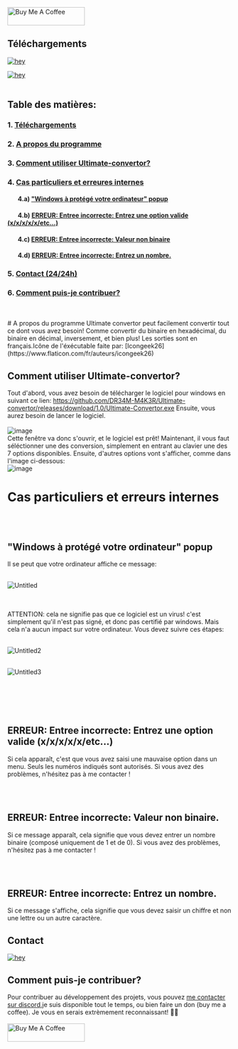 <a href="https://www.buymeacoffee.com/DR34MM4K3R" target="_blank"><img src="https://cdn.buymeacoffee.com/buttons/default-green.png" alt="Buy Me A Coffee" height="41" width="174"></a>

## Téléchargements

[![hey](https://img.shields.io/badge/Download%20.exe-181717?style=for-the-badge&color=blue&logo=windows)](https://github.com/DR34M-M4K3R/Ultimate-convertor/releases/download/1.0/Ultimate-Convertor.exe)

[![hey](https://img.shields.io/badge/Download%20.jar-181717?style=for-the-badge&color=red&logo=java)](https://github.com/DR34M-M4K3R/Ultimate-convertor/raw/main/ultimateConvertor.jar)
<br/>
<br/>
## Table des matières:<br/>
### 1. [Téléchargements](https://github.com/DR34M-M4K3R/Ultimate-convertor/blob/main/README.md#t%C3%A9l%C3%A9chargements)
### 2. [A propos du programme](https://github.com/DR34M-M4K3R/Ultimate-convertor/blob/main/README.md#a-propos-du-programme)
### 3. [Comment utiliser Ultimate-convertor?](https://github.com/DR34M-M4K3R/Ultimate-convertor#comment-utiliser-ultimate-convertor)
### 4. [Cas particuliers et erreures internes](https://github.com/DR34M-M4K3R/Ultimate-convertor#cas-particuliers-et-erreurs-internes)
#### &nbsp;&nbsp;&nbsp;&nbsp;&nbsp;&nbsp;&nbsp;4.a) ["Windows à protégé votre ordinateur" popup](https://github.com/DR34M-M4K3R/Ultimate-convertor/blob/main/README.md#windows-%C3%A0-prot%C3%A9g%C3%A9-votre-ordinateur-popup)
#### &nbsp;&nbsp;&nbsp;&nbsp;&nbsp;&nbsp;&nbsp;4.b) [ERREUR: Entree incorrecte: Entrez une option valide (x/x/x/x/x/etc...)](https://github.com/DR34M-M4K3R/Ultimate-convertor/blob/main/README.md#erreur-entree-incorrecte-entrez-une-option-valide-xxxxxetc)
#### &nbsp;&nbsp;&nbsp;&nbsp;&nbsp;&nbsp;&nbsp;4.c) [ERREUR: Entree incorrecte: Valeur non binaire](https://github.com/DR34M-M4K3R/Ultimate-convertor/blob/main/README.md#erreur-entree-incorrecte-valeur-non-binaire)
#### &nbsp;&nbsp;&nbsp;&nbsp;&nbsp;&nbsp;&nbsp;4.d) [ERREUR: Entree incorrecte: Entrez un nombre.](https://github.com/DR34M-M4K3R/Ultimate-convertor/blob/main/README.md#erreur-entree-incorrecte-entrez-un-nombre)

### 5. [Contact (24/24h)](https://github.com/DR34M-M4K3R/Ultimate-convertor/blob/main/README.md#contact)
### 6. [Comment puis-je contribuer?]()


<br/>
<br/>
# A propos du programme
Ultimate convertor peut facilement convertir tout ce dont vous avez besoin! Comme convertir du binaire en hexadécimal, du binaire en décimal, inversement, et bien plus! Les sorties sont en français.Icône de l'éxécutable faite par: [Icongeek26](https://www.flaticon.com/fr/auteurs/icongeek26)

## Comment utiliser Ultimate-convertor?
Tout d'abord, vous avez besoin de télécharger le logiciel pour windows en suivant ce lien: https://github.com/DR34M-M4K3R/Ultimate-convertor/releases/download/1.0/Ultimate-Convertor.exe
Ensuite, vous aurez besoin de lancer le logiciel.
<br/>
<br/>
![image](https://user-images.githubusercontent.com/67145585/116277111-76c45780-a785-11eb-9d5c-0d9ba2a146a3.png)
<br/>
Cette fenêtre va donc s'ouvrir, et le logiciel est prêt! Maintenant, il vous faut séléctionner une des conversion, simplement en entrant au clavier une des 7 options disponibles. Ensuite, d'autres options vont s'afficher, comme dans l'image ci-dessous:
<br/>
![image](https://user-images.githubusercontent.com/67145585/116277718-0964f680-a786-11eb-8aef-7fc9d8eef229.png)
<br/>

# Cas particuliers et erreurs internes
<br/><br/>

## "Windows à protégé votre ordinateur" popup
Il se peut que votre ordinateur affiche ce message:
<br/>
<br/>

![Untitled](https://user-images.githubusercontent.com/67145585/116276219-9c049600-a784-11eb-8fdf-24936aa24a2e.png)

<br/><br/>
ATTENTION: cela ne signifie pas que ce logiciel est un virus! c'est simplement qu'il n'est pas signé, et donc pas certifié par windows. Mais cela n'a aucun impact sur votre ordinateur.
Vous devez suivre ces étapes:
<br/>
<br/>

![Untitled2](https://user-images.githubusercontent.com/67145585/116275294-c86be280-a783-11eb-8caa-ccf250b3bd69.png)
<br/>
<br/>

![Untitled3](https://user-images.githubusercontent.com/67145585/116275972-5d6edb80-a784-11eb-91f7-f593722ca72c.png)

<br/><br/><br/><br/>

## ERREUR: Entree incorrecte: Entrez une option valide (x/x/x/x/x/etc...)

Si cela apparaît, c'est que vous avez saisi une mauvaise option dans un menu. Seuls les numéros indiqués sont autorisés. Si vous avez des problèmes, n'hésitez pas à me contacter !


<br/><br/>

## ERREUR: Entree incorrecte: Valeur non binaire.

Si ce message apparaît, cela signifie que vous devez entrer un nombre binaire (composé uniquement de 1 et de 0). Si vous avez des problèmes, n'hésitez pas à me contacter !

<br/><br/>

## ERREUR: Entree incorrecte: Entrez un nombre.

Si ce message s'affiche, cela signifie que vous devez saisir un chiffre et non une lettre ou un autre caractère.


## Contact

[![hey](https://img.shields.io/badge/Contact%20me%20on%20discord-181717?style=for-the-badge&logo=discord)](https://discord.com/users/725672294692945991)

## Comment puis-je contribuer?

Pour contribuer au développement des projets, vous pouvez [me contacter sur discord](https://github.com/DR34M-M4K3R/Ultimate-convertor/blob/main/README.md#contact),je suis disponible tout le temps, ou bien faire un don (buy me a coffee). Je vous en serais extrèmement reconnaissant! 🤗🤗
<br/><br/>
<a href="https://www.buymeacoffee.com/DR34MM4K3R" target="_blank"><img src="https://cdn.buymeacoffee.com/buttons/default-green.png" alt="Buy Me A Coffee" height="41" width="174"></a>
